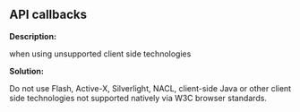 API callbacks
-------

**Description:**

when using unsupported client side technologies


**Solution:**

Do not use Flash, Active-X, Silverlight, NACL, client-side Java or other client side technologies 
not supported natively via W3C browser standards.
